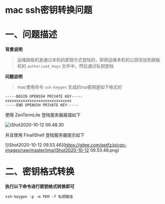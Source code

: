 # mac ssh密钥转换问题

# 一、问题描述

**背景说明**

> 运维跳板机是通过本机的密钥方式登陆的，即把运维本机的公钥添加到跳板机的 `authorized_keys` 文件中，然后通过私钥登陆





**问题说明**

> mac使用命令 `ssh-keygen` 生成的rsa密钥是如下格式的

```
-----BEGIN OPENSSH PRIVATE KEY-----
xxxxxxxxxxxxxxxxxxxxxxxxxxxxxx
-----END OPENSSH PRIVATE KEY-----
```



使用 ZenTermLite 登陆服务器报错如下

![iShot2020-10-12 09.48.30](https://gitee.com/pptfz/picgo-images/raw/master/img/007S8ZIlly1gjmb75g89gj30ns07kmym.jpg)



并且使用 FinallShell 登陆服务器提示如下

![iShot2020-10-12 09.53.46](https://gitee.com/pptfz/picgo-images/raw/master/img/iShot2020-10-12 09.53.46.png)



# 二、密钥格式转换

**执行以下命令进行密钥格式转换即可**

```shell
ssh-keygen -p -m PEM -f 私钥路径
```

